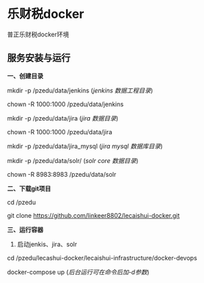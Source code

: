 # 乐财税docker #
普正乐财税docker环境

## 服务安装与运行 ##
**一、创建目录**

mkdir -p /pzedu/data/jenkins (*jenkins 数据工程目录*)

chown -R 1000:1000 /pzedu/data/jenkins

mkdir -p /pzedu/data/jira (*jira 数据目录*)

chown -R 1000:1000 /pzedu/data/jira

mkdir -p /pzedu/data/jira_mysql (*jira mysql 数据库目录*)

mkdir -p /pzedu/data/solr/ (*solr core 数据目录*)

chown -R 8983:8983 /pzedu/data/solr

**二、下载git项目**

cd /pzedu

git clone https://github.com/linkeer8802/lecaishui-docker.git

**三、运行容器**

1. 启动jenkis、jira、solr

cd /pzedu/lecashui-docker/lecaishui-infrastructure/docker-devops

docker-compose up (*后台运行可在命令后加-d参数*)
